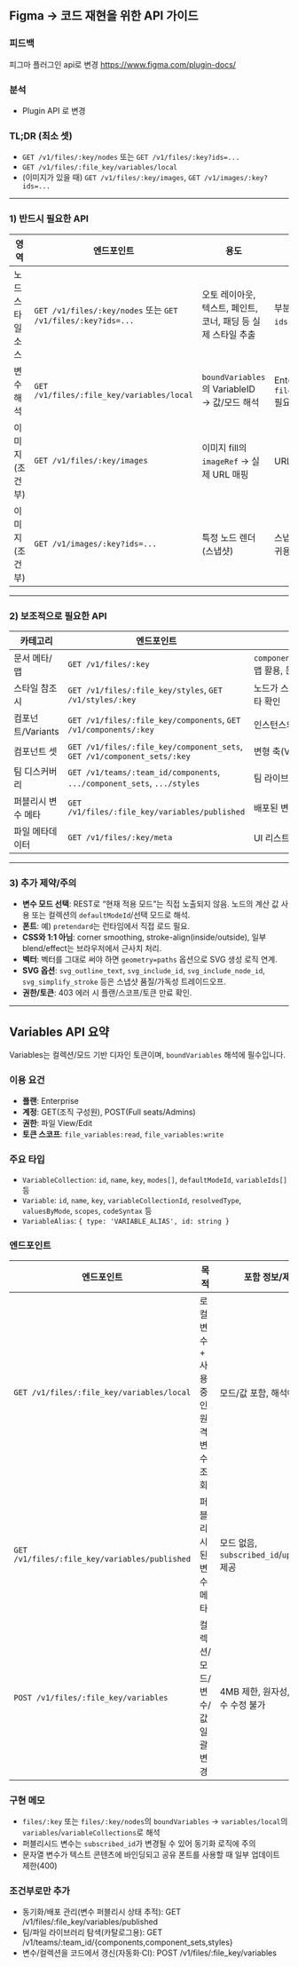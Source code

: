## Figma → 코드 재현을 위한 API 가이드

### 피드백

피그마 플러그인 api로 변경
https://www.figma.com/plugin-docs/

### 분석

- Plugin API 로 변경

### TL;DR (최소 셋)

- `GET /v1/files/:key/nodes` 또는 `GET /v1/files/:key?ids=...`
- `GET /v1/files/:file_key/variables/local`
- (이미지가 있을 때) `GET /v1/files/:key/images`, `GET /v1/images/:key?ids=...`

---

### 1) 반드시 필요한 API

| 영역             | 엔드포인트                                                   | 용도                                                          | 비고                                        |
| ---------------- | ------------------------------------------------------------ | ------------------------------------------------------------- | ------------------------------------------- |
| 노드 스타일 소스 | `GET /v1/files/:key/nodes` 또는 `GET /v1/files/:key?ids=...` | 오토 레이아웃, 텍스트, 페인트, 코너, 패딩 등 실제 스타일 추출 | 부분 노드만 받을 때 `ids` 사용              |
| 변수 해석        | `GET /v1/files/:file_key/variables/local`                    | `boundVariables`의 VariableID → 값/모드 해석                  | Enterprise 플랜, `file_variables:read` 필요 |
| 이미지(조건부)   | `GET /v1/files/:key/images`                                  | 이미지 fill의 `imageRef` → 실제 URL 매핑                      | URL 만료(≤14일)                             |
| 이미지(조건부)   | `GET /v1/images/:key?ids=...`                                | 특정 노드 렌더(스냅샷)                                        | 스냅샷/문서화/시각 회귀용                   |

---

### 2) 보조적으로 필요한 API

| 카테고리           | 엔드포인트                                                              | 목적/사용처                                              |
| ------------------ | ----------------------------------------------------------------------- | -------------------------------------------------------- |
| 문서 메타/맵       | `GET /v1/files/:key`                                                    | `components`/`componentSets`/`styles` 맵 활용, 문서 메타 |
| 스타일 참조 시     | `GET /v1/files/:file_key/styles`, `GET /v1/styles/:key`                 | 노드가 스타일 ID를 참조하는 경우 메타 확인               |
| 컴포넌트/Variants  | `GET /v1/files/:file_key/components`, `GET /v1/components/:key`         | 인스턴스의 원본 컴포넌트 메타                            |
| 컴포넌트 셋        | `GET /v1/files/:file_key/component_sets`, `GET /v1/component_sets/:key` | 변형 축(Variants) 해석                                   |
| 팀 디스커버리      | `GET /v1/teams/:team_id/components`, `.../component_sets`, `.../styles` | 팀 라이브러리 탐색/카탈로그                              |
| 퍼블리시 변수 메타 | `GET /v1/files/:file_key/variables/published`                           | 배포된 변수/구독 ID 동기화                               |
| 파일 메타데이터    | `GET /v1/files/:key/meta`                                               | UI 리스트/동기화 표기용 메타                             |

---

### 3) 추가 제약/주의

- **변수 모드 선택**: REST로 “현재 적용 모드”는 직접 노출되지 않음. 노드의 계산 값 사용 또는 컬렉션의 `defaultModeId`/선택 모드로 해석.
- **폰트**: 예) `pretendard`는 런타임에서 직접 로드 필요.
- **CSS와 1:1 아님**: corner smoothing, stroke-align(inside/outside), 일부 blend/effect는 브라우저에서 근사치 처리.
- **벡터**: 벡터를 그대로 써야 하면 `geometry=paths` 옵션으로 SVG 생성 로직 연계.
- **SVG 옵션**: `svg_outline_text`, `svg_include_id`, `svg_include_node_id`, `svg_simplify_stroke` 등은 스냅샷 품질/가독성 트레이드오프.
- **권한/토큰**: 403 에러 시 플랜/스코프/토큰 만료 확인.

---

## Variables API 요약

Variables는 컬렉션/모드 기반 디자인 토큰이며, `boundVariables` 해석에 필수입니다.

### 이용 요건

- **플랜**: Enterprise
- **계정**: GET(조직 구성원), POST(Full seats/Admins)
- **권한**: 파일 View/Edit
- **토큰 스코프**: `file_variables:read`, `file_variables:write`

### 주요 타입

- `VariableCollection`: `id`, `name`, `key`, `modes[]`, `defaultModeId`, `variableIds[]` 등
- `Variable`: `id`, `name`, `key`, `variableCollectionId`, `resolvedType`, `valuesByMode`, `scopes`, `codeSyntax` 등
- `VariableAlias`: `{ type: 'VARIABLE_ALIAS', id: string }`

### 엔드포인트

| 엔드포인트                                    | 목적                                 | 포함 정보/제약                              |
| --------------------------------------------- | ------------------------------------ | ------------------------------------------- |
| `GET /v1/files/:file_key/variables/local`     | 로컬 변수 + 사용 중인 원격 변수 조회 | 모드/값 포함, 해석에 권장                   |
| `GET /v1/files/:file_key/variables/published` | 퍼블리시된 변수 메타                 | 모드 없음, `subscribed_id`/`updatedAt` 제공 |
| `POST /v1/files/:file_key/variables`          | 컬렉션/모드/변수/값 일괄 변경        | 4MB 제한, 원자성, 원격 변수 수정 불가       |

### 구현 메모

- `files/:key` 또는 `files/:key/nodes`의 `boundVariables` → `variables/local`의 `variables`/`variableCollections`로 해석
- 퍼블리시드 변수는 `subscribed_id`가 변경될 수 있어 동기화 로직에 주의
- 문자열 변수가 텍스트 콘텐츠에 바인딩되고 공유 폰트를 사용할 때 일부 업데이트 제한(400)

### 조건부로만 추가

- 동기화/배포 관리(변수 퍼블리시 상태 추적): GET /v1/files/:file_key/variables/published
- 팀/파일 라이브러리 탐색(카탈로그용): GET /v1/teams/:team_id/{components,component_sets,styles}
- 변수/컬렉션을 코드에서 갱신(자동화·CI): POST /v1/files/:file_key/variables
